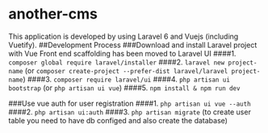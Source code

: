 # another-cms
This application is developed by using Laravel 6 and Vuejs (including Vuetify). 
##Development Process
###Download and install Laravel project with Vue
Front end scaffolding has been moved to Laravel UI
####1. `composer global require laravel/installer`
####2. `laravel new project-name`  (or `composer create-project --prefer-dist laravel/laravel project-name`)
####3. `composer require laravel/ui`
####4. `php artisan ui bootstrap` (or `php artisan ui vue`)
####5. `npm install & npm run dev`

###Use vue auth for user registration
####1. `php artisan ui vue --auth`
####2. `php artisan ui:auth`
####3. `php artisan migrate` (to create user table you need to have db configed and also create the database)
